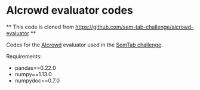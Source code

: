 # AIcrowd evaluator codes

** This code is cloned from https://github.com/sem-tab-challenge/aicrowd-evaluator **

Codes for the [AIcrowd](https://www.aicrowd.com/) evaluator used in the [SemTab challenge](http://www.cs.ox.ac.uk/isg/challenges/sem-tab/).

Requirements:
* pandas==0.22.0
* numpy==1.13.0
* numpydoc==0.7.0

